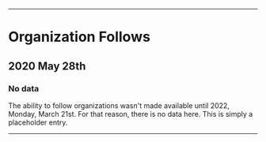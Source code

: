 
***

# Organization Follows

## 2020 May 28th

### No data

The ability to follow organizations wasn't made available until 2022, Monday, March 21st. For that reason, there is no data here. This is simply a placeholder entry.

***
